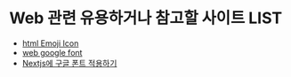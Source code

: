 # Web 관련 유용하거나 참고할 사이트 LIST
- [html Emoji Icon](https://www.w3schools.com/charsets/ref_emoji_smileys.asp)
- [web google font](https://fonts.google.com/)
- [Nextjs에 구글 폰트 적용하기](https://velog.io/@mjieun/Next.js-Google-%ED%8F%B0%ED%8A%B8-%EC%A0%81%EC%9A%A9%ED%95%98%EA%B8%B0)
